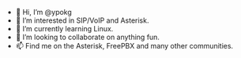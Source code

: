 - 👋 Hi, I’m @ypokg
- 👀 I’m interested in SIP/VoIP and Asterisk.
- 🌱 I’m currently learning Linux.
- 💞️ I’m looking to collaborate on anything fun.
- 📫 Find me on the Asterisk, FreePBX and many other communities.

<!---
ypokg/ypokg is a ✨ special ✨ repository because its `README.md` (this file) appears on your GitHub profile.
You can click the Preview link to take a look at your changes.
--->

